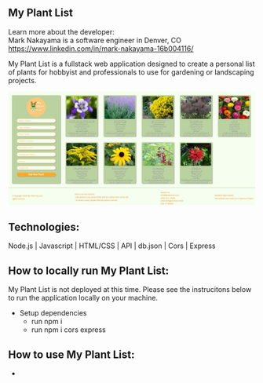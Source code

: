 <h2>My Plant List</h2>

Learn more about the developer:<br/>
Mark Nakayama is a software engineer in Denver, CO<br/>
https://www.linkedin.com/in/mark-nakayama-16b004116/

My Plant List is a fullstack web application designed to create a personal list of plants for hobbyist and professionals to use for gardening or landscaping projects.

![My Plant List image](/README-images/01-site-img.JPG "My Plant List image")

<h2>Technologies:</h2>
Node.js | Javascript | HTML/CSS | API | db.json | Cors | Express

<h2>How to locally run My Plant List:</h2>

My Plant List is not deployed at this time. Please see the instrucitons below to run the application locally on your machine.

<ul>
  <li>Setup dependencies
    <ul>
      <li>run npm i</li>
      <li>run npm i cors express</li>
    </ul>
</li>
</ul>

<h2>How to use My Plant List:</h2>

-
